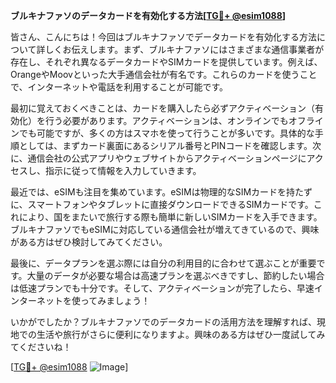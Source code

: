 **ブルキナファソのデータカードを有効化する方法[[TG💪+ @esim1088](https://t.me/s/esim1088)]**

皆さん、こんにちは！今回はブルキナファソでデータカードを有効化する方法について詳しくお伝えします。まず、ブルキナファソにはさまざまな通信事業者が存在し、それぞれ異なるデータカードやSIMカードを提供しています。例えば、OrangeやMoovといった大手通信会社が有名です。これらのカードを使うことで、インターネットや電話を利用することが可能です。

最初に覚えておくべきことは、カードを購入したら必ずアクティベーション（有効化）を行う必要があります。アクティベーションは、オンラインでもオフラインでも可能ですが、多くの方はスマホを使って行うことが多いです。具体的な手順としては、まずカード裏面にあるシリアル番号とPINコードを確認します。次に、通信会社の公式アプリやウェブサイトからアクティベーションページにアクセスし、指示に従って情報を入力していきます。

最近では、eSIMも注目を集めています。eSIMは物理的なSIMカードを持たずに、スマートフォンやタブレットに直接ダウンロードできるSIMカードです。これにより、国をまたいで旅行する際も簡単に新しいSIMカードを入手できます。ブルキナファソでもeSIMに対応している通信会社が増えてきているので、興味がある方はぜひ検討してみてください。

最後に、データプランを選ぶ際には自分の利用目的に合わせて選ぶことが重要です。大量のデータが必要な場合は高速プランを選ぶべきですし、節約したい場合は低速プランでも十分です。そして、アクティベーションが完了したら、早速インターネットを使ってみましょう！

いかがでしたか？ブルキナファソでのデータカードの活用方法を理解すれば、現地での生活や旅行がさらに便利になりますよ。興味のある方はぜひ一度試してみてくださいね！

[[TG💪+ @esim1088](https://t.me/s/esim1088) ![Image](https://i.postimg.cc/Y0z9fWf4/image.png)]